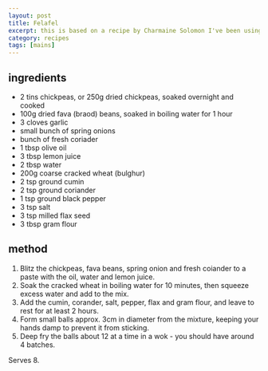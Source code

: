 ```yaml
---
layout: post
title: Felafel
excerpt: this is based on a recipe by Charmaine Solomon I've been using for years, but I've converted it to be vegan and gluten free.
category: recipes
tags: [mains]
---
```


ingredients
-----------

* 2 tins chickpeas, or 250g dried chickpeas, soaked overnight and cooked
* 100g dried fava (braod) beans, soaked in boiling water for 1 hour
* 3 cloves garlic
* small bunch of spring onions
* bunch of fresh coriader
* 1 tbsp olive oil
* 3 tbsp lemon juice
* 2 tbsp water
* 200g coarse cracked wheat (bulghur)
* 2 tsp ground cumin
* 2 tsp ground coriander
* 1 tsp ground black pepper
* 3 tsp salt
* 3 tsp milled flax seed
* 3 tbsp gram flour




method
------

1. Blitz the chickpeas, fava beans, spring onion and fresh coiander to a paste with the oil, water and lemon juice.
2. Soak the cracked wheat in boiling water for 10 minutes, then squeeze excess water and add to the mix.
3. Add the cumin, corander, salt, pepper, flax and gram flour, and leave to rest for at least 2 hours.
4. Form small balls approx. 3cm in diameter from the mixture, keeping your hands damp to prevent it from sticking.
5. Deep fry the balls about 12 at a time in a wok - you should have around 4 batches.

Serves 8.
